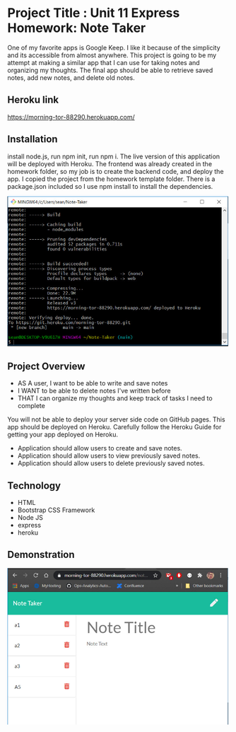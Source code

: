 
# Project Title : Unit 11 Express Homework: Note Taker

One of my favorite apps is Google Keep. I like it because of the simplicity and its accessible from almost anywhere. This project is going to be my attempt at making a similar app that I can use for taking notes and organizing my thoughts. The final app should be able to retrieve saved notes, add new notes, and delete old notes.

## Heroku link
https://morning-tor-88290.herokuapp.com/

## Installation
install node.js, run npm init, run npm i. The live version of this application will be deployed with Heroku. The frontend was already created in the homework folder, so my job is to create the backend code, and deploy the app. I copied the project from the homework template folder. There is a package.json included so I use npm install to install the dependencies.

<img src="https://github.com/sstephensMCSE/Note-Taker/blob/main/pics/herokudeploy.jpg" width="500" title="Heroku deploy">

## Project Overview
- AS A user, I want to be able to write and save notes
- I WANT to be able to delete notes I've written before
-  THAT I can organize my thoughts and keep track of tasks I need to complete

 You will not be able to deploy your server side code on GitHub pages. This app should be deployed on Heroku. Carefully follow the Heroku Guide for getting your app deployed on Heroku.
 
- Application should allow users to create and save notes.
- Application should allow users to view previously saved notes.
- Application should allow users to delete previously saved notes.
 

## Technology
- HTML
- Bootstrap CSS Framework
- Node JS
- express
- heroku

## Demonstration

<img src="https://github.com/sstephensMCSE/Note-Taker/blob/main/pics/app1.jpg" width="500" title="note-taking-app">
